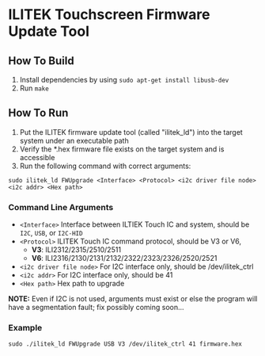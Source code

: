 # ILITEK Touchscreen Firmware Update Tool

## How To Build
1. Install dependencies by using 
      ```sudo apt-get install libusb-dev```
2. Run ```make```


## How To Run
1. Put the ILITEK firmware update tool (called "ilitek_ld") into the target system under an executable path
2. Verify the *.hex firmware file exists on the target system and is accessible
3. Run the following command with correct arguments:

``` sudo ilitek_ld FWUpgrade <Interface> <Protocol> <i2c driver file node> <i2c addr> <Hex path> ```

### Command Line Arguments
- ```<Interface>``` Interface between ILTIEK Touch IC and system, should be ```I2C```, ```USB```, or ```I2C-HID```
- ```<Protocol>```  ILITEK Touch IC command protocol, should be V3 or V6,
  - **V3**: ILI2312/2315/2510/2511
  - **V6**: ILI2316/2130/2131/2132/2322/2323/2326/2520/2521
- ```<i2c driver file node>``` For I2C interface only, should be /dev/ilitek_ctrl
- ```<i2c addr>```  For I2C interface only, should be 41
- ```<Hex path>```  Hex path to upgrade

**NOTE:** Even if I2C is not used, arguments must exist or else the program will have a segmentation fault; fix possibly coming soon...

### Example
``` sudo ./ilitek_ld FWUpgrade USB V3 /dev/ilitek_ctrl 41 firmware.hex ```